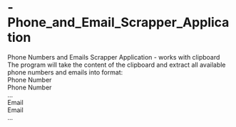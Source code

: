 # -Phone_and_Email_Scrapper_Application
Phone Numbers and Emails Scrapper Application - works with clipboard <br />
The program will take the content of the clipboard and extract all available phone numbers and emails into format:
<br />
Phone Number <br />
Phone Number <br />
... <br />
Email <br />
Email <br />
...

